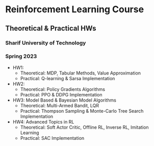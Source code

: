 # Reinforcement Learning Course
## Theoretical & Practical HWs

### Sharif University of Technology
### Spring 2023

- HW1:
  - Theoretical: MDP, Tabular Methods, Value Approximation
  - Practical: Q-learning & Sarsa Implementation
- HW2:
  - Theoretical: Policy Gradients Algorithms
  - Practical: PPO & DDPG Implementation
- HW3: Model Based & Bayesian Model Algorithms
  - Theoretical: Multi-Armed Bandit, LQR
  - Practical: Thompson Sampling & Monte-Carlo Tree Search Implementation
- HW4: Advanced Topics in RL
  - Theoretical: Soft Actor Critic, Offline RL, Inverse RL, Imitation Learning
  - Practical: SAC Implementation
